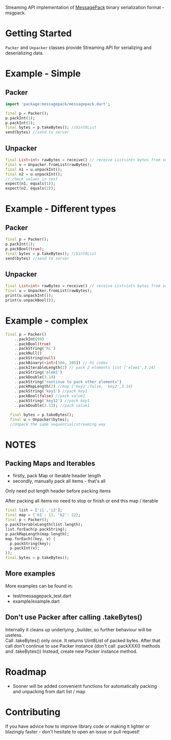 Streaming API implementation of [MessagePack](https://msgpack.org/) binary serialization format - msgpack.

# Getting Started

`Packer` and `Unpacker` classes provide Streaming API for serializing and deserializing data.

# Example - Simple

## Packer

```dart
import 'package:messagepack/messagepack.dart';
```

```dart
final p = Packer();
p.packInt(1);
p.packInt(2);
final bytes = p.takeBytes(); //Uint8List
send(bytes) //send to server
```

## Unpacker

```dart
final List<int> rawBytes = receive() // receive List<int> bytes from server
final u = Unpacker.fromList(rawBytes);
final n1 = u.unpackInt();
final n2 = u.unpackInt();
// check values in test
expect(n1, equals(1));
expect(n2, equals(2));
```


# Example - Different types

## Packer

```dart
final p = Packer();
p.packInt(1);
p.packBool(true);
final bytes = p.takeBytes(); //Uint8List
send(bytes) //send to server
```

## Unpacker

```dart
final List<int> rawBytes = receive() // receive List<int> bytes from server
final u = Unpacker.fromList(rawBytes);
print(u.unpackInt());
print(u.unpackBool());
```

# Example - complex 

```dart
final p = Packer()
    ..packInt(99)
    ..packBool(true)
    ..packString('hi')
    ..packNull()
    ..packString(null)
    ..packBinary(<int>[104, 105]) // hi codes
    ..packIterableLength(2) // pack 2 elements list ['elem1',3.14]
    ..packString('elem1')
    ..packDouble(3.14)
    ..packString('continue to pack other elements')
    ..packMapLength(2) //map {'key1':false, 'key2',3.14}
    ..packString('key1') //pack key1
    ..packBool(false) //pack value1
    ..packString('key12') //pack key1
    ..packDouble(3.13); //pack value1

  final bytes = p.takeBytes();
  final u = Unpacker(bytes);
  //Unpack the same sequential/streaming way
```

# NOTES

## Packing Maps and Iterables
* firstly, pack Map or Iterable header length 
* secondly, manually pack all items - that's all 

Only need put length header before packing items 

After packing all items no need to stop  or finish or end this map / iterable

```dart
final list = ['i1','i2'];
final map = {'k1': 11, 'k2': 22};
final p = Packer();
p.packIterableLength(list.length);
list.forEach(p.packString);
p.packMapLength(map.length);
map.forEach((key, v) {
  p.packString(key);
  p.packInt(v);
});
final bytes = p.takeBytes();
```

## More examples

More examples can be found in:
* test/messagepack_test.dart
* example/example.dart

## Don't use Packer after calling .takeBytes()

Internally it cleans up underlying _builder, so further behaviour will be useless.  
Call .takeBytes() only once. It returns Uint8List of packed bytes.
After that call don't continue to use Packer instance (don't call .packXXX() methods and .takeBytes())
Instead, create new Packer instance method.


# Roadmap

* Sooner will be added convenient functions for automatically packing and unpacking from dart list / map

# Contributing

If you have advice how to improve library code or making it lighter or blazingly faster - don't hesitate to open an issue or pull request!